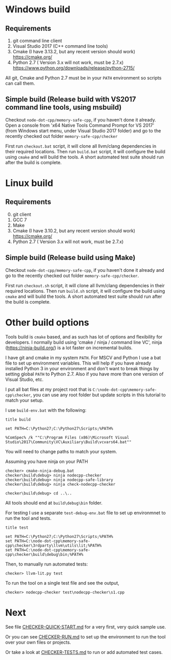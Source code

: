

Windows build
=================================

Requirements
------------

1. git command line client 
2. Visual Studio 2017 (C++ command line tools)
3. Cmake (I have 3.13.2, but any recent version should work) https://cmake.org/
4. Python 2.7 ( Version 3.x will not work, must be 2.7.x) https://www.python.org/downloads/release/python-2715/

All git, Cmake and Python 2.7 must be in your `PATH` environment so scripts can call them.

Simple build (Release build with VS2017 command line tools, using msbuild)
--------------------------------------------------------------------------

Checkout `node-dot-cpp/memory-safe-cpp`, if you haven't done it already.
Open a console from 'x64 Native Tools Command Prompt for VS 2017' (from Windows start menu, under Visual Studio 2017 folder) and go to the recently checked out folder `memory-safe-cpp/checker`

First run `checkout.bat` script, it will clone all llvm/clang dependencies in their required locations.
Then run `build.bat` script, it will configure the build using `cmake` and will build the tools. A short automated test suite should run after the build is complete.


Linux build
===========

Requirements
------------

0. git client
1. GCC 7
2. Make
3. Cmake (I have 3.10.2, but any recent version should work) https://cmake.org/
4. Python 2.7 ( Version 3.x will not work, must be 2.7.x) 


Simple build (Release build using Make)
---------------------------------------

Checkout `node-dot-cpp/memory-safe-cpp`, if you haven't done it already and go to the recently checked out folder `memory-safe-cpp/checker`.

First run `checkout.sh` script, it will clone all llvm/clang dependencies in their required locations.
Then run `build.sh` script, it will configure the build using `cmake` and will build the tools. A short automated test suite should run after the build is complete.


Other build options
===================

Tools build is `cmake` based, and as such has lot of options and flexibility for developers.
I normally build using 'cmake / ninja / command line VC', ninja (https://ninja-build.org/) is a lot faster on incremental builds.

I have git and cmake in my system `PATH`. For MSCV and Python I use a bat file to set up environment variables. This will help if you have already installed Python 3 in your environment and don't want to break things by setting global `PATH` to Python 2.7. Also if you have more than one version of Visual Studio, etc.

I put all bat files at my project root that is `C:\node-dot-cpp\memory-safe-cpp\checker`, you can use any root folder but update scripts in this tutorial to match your setup.

I use `build-env.bat` with the following:

	title build

	set PATH=C:\Python27;C:\Python27\Scripts;%PATH%

	%ComSpec% /k ""C:\Program Files (x86)\Microsoft Visual Studio\2017\Community\VC\Auxiliary\Build\vcvars64.bat""


You will need to change paths to match your system.

Assuming you have ninja on your PATH

	checker> cmake-ninja-debug.bat
	checker\build\debug> ninja nodecpp-checker
	checker\build\debug> ninja nodecpp-safe-library
	checker\build\debug> ninja check-nodecpp-checker

	checker\build\debug> cd ..\..

All tools should end at `build\debug\bin` folder.

For testing I use a separate `test-debug-env.bat` file to set up environmnet to run the tool and tests.

	title test

	set PATH=C:\Python27;C:\Python27\Scripts;%PATH%
	set PATH=C:\node-dot-cpp\memory-safe-cpp\checker\3rdparty\llvm\utils\lit;%PATH%
	set PATH=C:\node-dot-cpp\memory-safe-cpp\checker\build\debug\bin;%PATH%


Then, to manually run automated tests:

	checker> llvm-lit.py test

To run the tool on a single test file and see the output,

	checker> nodecpp-checker test\nodecpp-checker\s1.cpp
	

Next
====
See file [CHECKER-QUICK-START.md](CHECKER-QUICK-START.md) for a very first, very quick sample use.


Or you can see [CHECKER-RUN.md](CHECKER-RUN.md) to set up the environment to run the tool over your own files or projects.

Or take a look at [CHECKER-TESTS.md](CHECKER-TESTS.md) to run or add automated test cases.


 
